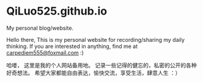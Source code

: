 # QiLuo525.github.io
My personal blog/website.

Hello there,
This is my personal website for recording/sharing my daily thinking.
If you are interested in anything, find me at carpediem555@foxmail.com :)

哈喽，
这里是我的个人网站备用地。
记录一些记得的健忘的，私密的公开的各种好奇想法。
希望大家都能自由表达，愉快交流，享受生活，肆意人生 ：）
